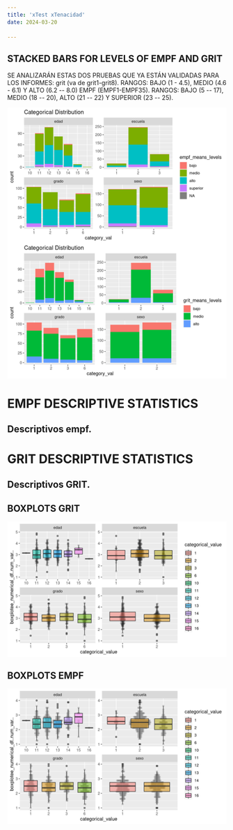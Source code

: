 ```yaml
---
title: 'xTest xTenacidad'
date: 2024-03-20

---
```


STACKED BARS FOR LEVELS OF EMPF AND GRIT
----------------------------------------

SE ANALIZARÁN ESTAS DOS PRUEBAS QUE YA ESTÁN VALIDADAS PARA LOS INFORMES: grit (va de grit1-grit8). RANGOS: BAJO (1 - 4.5), MEDIO (4.6 - 6.1) Y ALTO (6.2 -- 8.0) EMPF (EMPF1-EMPF35). RANGOS: BAJO (5 -- 17), MEDIO (18 -- 20), ALTO (21 -- 22) Y SUPERIOR (23 -- 25).

<div class="highlight">

<img src="figs/range_levels-1.png" width="700px" style="display: block; margin: auto;" /><img src="figs/range_levels-2.png" width="700px" style="display: block; margin: auto;" />

</div>

EMPF DESCRIPTIVE STATISTICS
===========================

Descriptivos empf.
------------------

GRIT DESCRIPTIVE STATISTICS
===========================

Descriptivos GRIT.
------------------

BOXPLOTS GRIT
-------------

<div class="highlight">

<img src="figs/tenacidad_grit-1.png" width="700px" style="display: block; margin: auto;" />

</div>

BOXPLOTS EMPF
-------------

<div class="highlight">

<img src="figs/empf-1.png" width="700px" style="display: block; margin: auto;" />

</div>


